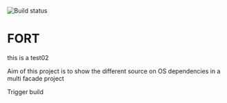 ![Build status](https://github.com/vbasem/fort/workflows/scan/badge.svg?branch=master)

# FORT

this is a test02

Aim of this project is to show the different source on OS dependencies in a multi facade project

Trigger build

